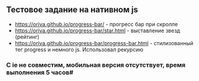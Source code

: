 ## Тестовое задание на нативном js

* https://oriva.github.io/progress-bar/ - прогресс бар при скролле
* https://oriva.github.io/progress-bar/star.html - выставление звезд (рейтинг)
* https://oriva.github.io/progress-bar/progress-bar.html - стилизованный тег progress и немного js. Использовал рекурсию

### С ie не совместим, мобильная версия отсутствует, время выполнения 5 часов#
